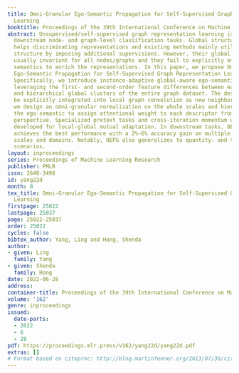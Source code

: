 ```yaml
---
title: Omni-Granular Ego-Semantic Propagation for Self-Supervised Graph Representation
  Learning
booktitle: Proceedings of the 39th International Conference on Machine Learning
abstract: Unsupervised/self-supervised graph representation learning is critical for
  downstream node- and graph-level classification tasks. Global structure of graphs
  helps discriminating representations and existing methods mainly utilize the global
  structure by imposing additional supervisions. However, their global semantics are
  usually invariant for all nodes/graphs and they fail to explicitly embed the global
  semantics to enrich the representations. In this paper, we propose Omni-Granular
  Ego-Semantic Propagation for Self-Supervised Graph Representation Learning (OEPG).
  Specifically, we introduce instance-adaptive global-aware ego-semantic descriptors,
  leveraging the first- and second-order feature differences between each node/graph
  and hierarchical global clusters of the entire graph dataset. The descriptors can
  be explicitly integrated into local graph convolution as new neighbor nodes. Besides,
  we design an omni-granular normalization on the whole scales and hierarchies of
  the ego-semantic to assign attentional weight to each descriptor from an omni-granular
  perspective. Specialized pretext tasks and cross-iteration momentum update are further
  developed for local-global mutual adaptation. In downstream tasks, OEPG consistently
  achieves the best performance with a 2%~6% accuracy gain on multiple datasets cross
  scales and domains. Notably, OEPG also generalizes to quantity- and topology-imbalance
  scenarios.
layout: inproceedings
series: Proceedings of Machine Learning Research
publisher: PMLR
issn: 2640-3498
id: yang22d
month: 0
tex_title: Omni-Granular Ego-Semantic Propagation for Self-Supervised Graph Representation
  Learning
firstpage: 25022
lastpage: 25037
page: 25022-25037
order: 25022
cycles: false
bibtex_author: Yang, Ling and Hong, Shenda
author:
- given: Ling
  family: Yang
- given: Shenda
  family: Hong
date: 2022-06-28
address:
container-title: Proceedings of the 39th International Conference on Machine Learning
volume: '162'
genre: inproceedings
issued:
  date-parts:
  - 2022
  - 6
  - 28
pdf: https://proceedings.mlr.press/v162/yang22d/yang22d.pdf
extras: []
# Format based on citeproc: http://blog.martinfenner.org/2013/07/30/citeproc-yaml-for-bibliographies/
---
```

